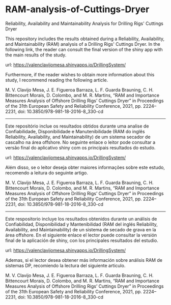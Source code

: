 # RAM-analysis-of-Cuttings-Dryer
Reliability, Availability and Maintainability Analysis for Drilling Rigs' Cuttings Dryer

This repository includes the results obtained during a Reliability, Availability, and Maintainability (RAM) analysis of a Drilling Rigs' Cuttings Dryer. 
In the following link, the reader can consult the final version of the shiny app with the main results of the study.

url: https://valenclavijomesa.shinyapps.io/DrillingSystem/

Furthermore, if the reader wishes to obtain more information about this study, I recommend reading the following article.

M. V. Clavijo Mesa, J. E. Figueroa Barraza, L. F. Guarda Brauning, C. H. Bittencourt Morais, D. Colombo, and M. R. Martins, “RAM and Importance Measures Analysis of Offshore Drilling Rigs’ Cuttings Dryer” in
Proceedings of the 31th European Safety and Reliability Conference, 2021, pp. 2224–2231, doi: 10.3850/978-981-18-2016-8_330-cd
_______________________________________________________________________________________________________________________________

Este repositório inclue os resultados obtidos durante uma analise de Confiabilidade, Disponibilidade e Manutenibilidade (RAM do inglês Reliability, Availability, and Maintainability) de um sistema secador de cascalho na área offshore. 
No seguinte enlace o leitor pode consultar a versão final do aplicativo shiny com os principais resultados do estudo.

url: https://valenclavijomesa.shinyapps.io/DrillingSystem/

Além disso, se o leitor deseja obter maiores informações sobre este estudo, recomendo a leitura do seguinte artigo.

M. V. Clavijo Mesa, J. E. Figueroa Barraza, L. F. Guarda Brauning, C. H. Bittencourt Morais, D. Colombo, and M. R. Martins, “RAM and Importance Measures Analysis of Offshore Drilling Rigs’ Cuttings Dryer” in
Proceedings of the 31th European Safety and Reliability Conference, 2021, pp. 2224–2231, doi: 10.3850/978-981-18-2016-8_330-cd
_______________________________________________________________________________________________________________________________

Este respositorio incluye los resultados obtenidos durante un análisis de Confiabilidad, Disponibilidad y Mantenibilidad (RAM del inglés Reliability, Availability, and Maintainability) de un sistema de secado de grava en la área offshore. 
En el siguiente enlace el lector puede consultar la versión final de la aplicación de shiny, con los principales resultados del estudio.

url: https://valenclavijomesa.shinyapps.io/DrillingSystem/

Ademas, si el lector desea obtener más información sobre análisis RAM de sistemas DP, recomiendo la lectura del siguiente articulo.

M. V. Clavijo Mesa, J. E. Figueroa Barraza, L. F. Guarda Brauning, C. H. Bittencourt Morais, D. Colombo, and M. R. Martins, “RAM and Importance Measures Analysis of Offshore Drilling Rigs’ Cuttings Dryer” in
Proceedings of the 31th European Safety and Reliability Conference, 2021, pp. 2224–2231, doi: 10.3850/978-981-18-2016-8_330-cd
